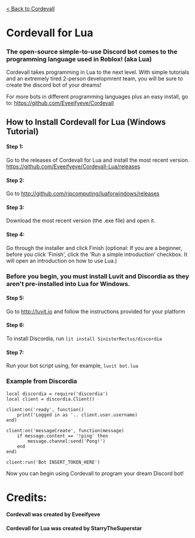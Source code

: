 <a href="https://github.com/Cordevall/Cordevall/tree/main#readme">< Back to Cordevall</a>

# Cordevall for Lua
### The open-source simple-to-use Discord bot comes to the programming language used in Roblox! (aka Lua)
Cordevall takes programming in Lua to the next level. With simple tutorials and an extremely tired 2-person developmrent team, you will be sure to create the discord bot of your dreams!

For more bots in different programming languages plus an easy install, go to: https://github.com/Eveeifyeve/Cordevall

## How to Install Cordevall for Lua (Windows Tutorial)
#### Step 1:
Go to the releases of Cordevall for Lua and install the most recent version. https://github.com/Eveeifyeve/Cordevall-Lua/releases

#### Step  2:
Go to http://github.com/rjpcomputing/luaforwindows/releases

#### Step  3:
Download the most recent version (the .exe file) and open it.

#### Step  4:
Go through the installer and click Finish (optional: If you are a beginner, before you click 'Finish', click the 'Run a simple introduction' checkbox. It will open an introduction on how to use Lua.)

### Before you begin, you must install Luvit and Discordia as they aren't pre-installed into Lua for Windows.

#### Step 5:
Go to http://luvit.io and follow the instructions provided for your platform

#### Step 6:
To install Discordia, run ```lit install SinisterRectus/discordia```

#### Step 7:
Run your bot script using, for example, ```luvit bot.lua```

### Example from Discordia
```
local discordia = require('discordia')
local client = discordia.Client()

client:on('ready', function()
	print('Logged in as '.. client.user.username)
end)

client:on('messageCreate', function(message)
	if message.content == '!ping' then
		message.channel:send('Pong!')
	end
end)

client:run('Bot INSERT_TOKEN_HERE')
```
Now you can begin using Cordevall to program your dream Discord bot!

# Credits:
#### Cordevall was created by Eveeifyeve
#### Cordevall for Lua was created by StarryTheSuperstar
